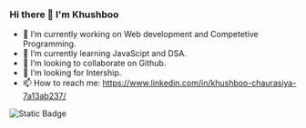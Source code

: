 ### Hi there 👋 I'm Khushboo

<!--
**Khushboo-25/khushboo-25** is a ✨ _special_ ✨ repository because its `README.md` (this file) appears on your GitHub profile.
Here are some ideas to get you started:-->

- 🔭 I’m currently working on Web development and Competetive Programming.
- 🌱 I’m currently learning JavaScipt and DSA.
- 👯 I’m looking to collaborate on Github.
- 🤔 I’m looking for Intership.
- 📫 How to reach me: https://www.linkedin.com/in/khushboo-chaurasiya-7a13ab237/
<img alt="Static Badge" src="https://img.shields.io/badge/:badgeContent">

